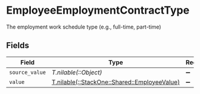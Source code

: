 # EmployeeEmploymentContractType

The employment work schedule type (e.g., full-time, part-time)


## Fields

| Field                                                                                | Type                                                                                 | Required                                                                             | Description                                                                          |
| ------------------------------------------------------------------------------------ | ------------------------------------------------------------------------------------ | ------------------------------------------------------------------------------------ | ------------------------------------------------------------------------------------ |
| `source_value`                                                                       | *T.nilable(::Object)*                                                                | :heavy_minus_sign:                                                                   | N/A                                                                                  |
| `value`                                                                              | [T.nilable(::StackOne::Shared::EmployeeValue)](../../models/shared/employeevalue.md) | :heavy_minus_sign:                                                                   | N/A                                                                                  |